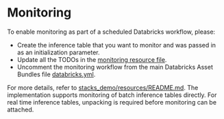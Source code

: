 # Monitoring

To enable monitoring as part of a scheduled Databricks workflow, please:
- Create the inference table that you want to monitor and was passed in as an initialization parameter.
- Update all the TODOs in the [monitoring resource file](../resources/monitoring-resource.yml).
- Uncomment the monitoring workflow from the main Databricks Asset Bundles file [databricks.yml](../databricks.yml).

For more details, refer to [stacks_demo/resources/README.md](../resources/README.md). 
The implementation supports monitoring of batch inference tables directly.
For real time inference tables, unpacking is required before monitoring can be attached.
